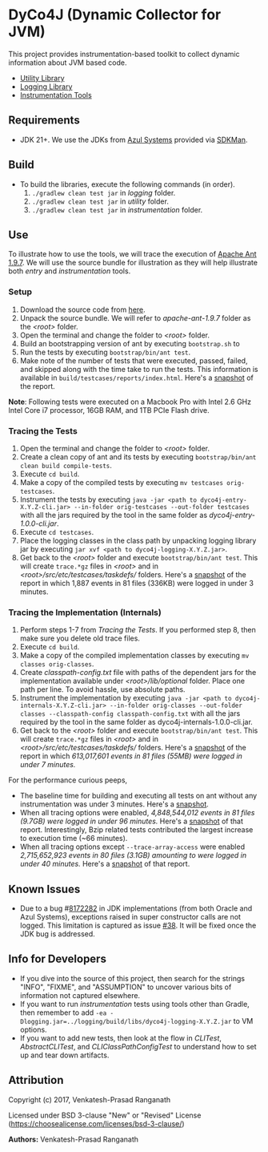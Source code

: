 # DyCo4J (Dynamic Collector for JVM)

This project provides instrumentation-based toolkit to collect dynamic information
about JVM based code.
 - [Utility Library](https://github.com/rvprasad/DyCo4J/tree/master/utility)
 - [Logging Library](https://github.com/rvprasad/DyCo4J/tree/master/logging)
 - [Instrumentation Tools](https://github.com/rvprasad/DyCo4J/tree/master/instrumentation)


## Requirements
- JDK 21+. We use the JDKs from [Azul Systems](https://www.azul.com/products/zulu/) provided via [SDKMan](https://sdkman.io/).


## Build
- To build the libraries, execute the following commands (in order).
    1. `./gradlew clean test jar` in _logging_ folder.
    2. `./gradlew clean test jar` in _utility_ folder.
    3. `./gradlew clean test jar` in _instrumentation_ folder.


## Use

To illustrate how to use the tools, we will trace the execution of
[Apache Ant 1.9.7](http://ant.apache.org/).  We will use the source bundle for
illustration as they will help illustrate both _entry_ and _instrumentation_
tools.

### Setup
1. Download the source code from [here](http://ant.apache.org/srcdownload.cgi).
2. Unpack the source bundle.  We will refer to _apache-ant-1.9.7_ folder as the
   _\<root>_ folder.
3. Open the terminal and change the folder to _\<root>_ folder.
4. Build an bootstrapping version of ant by executing `bootstrap.sh` to
5. Run the tests by executing `bootstrap/bin/ant test`.
6. Make note of the number of tests that were executed, passed, failed, and
   skipped along with the time take to run the tests.  This information is
   available in `build/testcases/reports/index.html`.  Here's a [snapshot](https://github.com/rvprasad/DyCo4J/blob/master/misc/images/ant-vanilla-summary.png)
   of the report.

**Note**: Following tests were executed on a Macbook Pro with Intel 2.6 GHz Intel Core i7 processor, 16GB RAM, and 1TB PCIe Flash drive.

### Tracing the Tests
1. Open the terminal and change the folder to _\<root>_ folder.
2. Create a clean copy of ant and its tests by executing
   `bootstrap/bin/ant clean build compile-tests`.
3. Execute `cd build`.
4. Make a copy of the compiled tests by executing `mv testcases orig-testcases`.
5. Instrument the tests by executing `java -jar
   <path to dyco4j-entry-X.Y.Z-cli.jar> --in-folder orig-testcases --out-folder
   testcases` with all the jars required by the tool in the same folder as
   _dyco4j-entry-1.0.0-cli.jar_.
6. Execute `cd testcases`.
7. Place the logging classes in the class path by unpacking logging library jar
   by executing `jar xvf <path to dyco4j-logging-X.Y.Z.jar>`.
8. Get back to the _\<root>_ folder and execute `bootstrap/bin/ant test`.  This
   will create `trace.*gz` files in _\<root>_ and in
   _\<root>/src/etc/testcases/taskdefs/_ folders.  Here's a [snapshot](https://github.com/rvprasad/DyCo4J/blob/master/misc/images/ant-entry-instrumented-summary.png)
   of the report in which 1,887 events in 81 files (336KB) were logged in under
   3 minutes.

### Tracing the Implementation (Internals)
1. Perform steps 1-7 from _Tracing the Tests_.  If you performed step 8, then
   make sure you delete old trace files.
2. Execute `cd build`.
3. Make a copy of the compiled implementation classes by executing `mv classes
   orig-classes`.
4. Create _classpath-config.txt_ file with paths of the dependent jars for the
   implementation available under _\<root>/lib/optional_ folder.  Place one
   path per line.  To avoid hassle, use absolute paths.
5. Instrument the implementation by executing `java -jar
   <path to dyco4j-internals-X.Y.Z-cli.jar> --in-folder orig-classes
   --out-folder classes --classpath-config classpath-config.txt`
   with all the jars required by the tool in the same folder as
   dyco4j-internals-1.0.0-cli.jar.
6. Get back to the _\<root>_ folder and execute `bootstrap/bin/ant test`.  This
   will create `trace.*gz` files in _\<root>_ and in
   _\<root>/src/etc/testcases/taskdefs/_ folders.  Here's a [snapshot](https://github.com/rvprasad/DyCo4J/blob/master/misc/images/ant-impl-default-options-instrumented-summary.png)
   of the report in which _613,017,601 events in 81 files (55MB) were logged in
   under 7 minutes._

For the performance curious peeps,
 - The baseline time for building and executing all tests on ant without any
   instrumentation was under 3 minutes. Here's a [snapshot](https://github.com/rvprasad/DyCo4J/blob/master/misc/images/ant-vanilla-summary.png).
 - When all tracing options were enabled, _4,848,544,012 events in 81 files
   (9.7GB) were logged in under 96 minutes._ Here's a [snapshot](https://github.com/rvprasad/DyCo4J/blob/master/misc/images/ant-impl-all-options-instrumented-summary.png)
   of that report.  Interestingly, Bzip related tests contributed the largest
   increase to execution time (~66 minutes).
 - When all tracing options except `--trace-array-access` were enabled
   _2,715,652,923 events in 80 files (3.1GB) amounting to  were logged in
   under 40 minutes._ Here's a [snapshot](https://github.com/rvprasad/DyCo4J/blob/master/misc/images/ant-impl-all-but-no-array-access-option-instrumented-summary.png)
   of that report.


## Known Issues
 - Due to a bug #[8172282](http://bugs.java.com/bugdatabase/view_bug.do?bug_id=JDK-8172282)
   in JDK implementations (from both Oracle and Azul Systems), exceptions
   raised in super constructor calls are not logged.  This limitation is
   captured as issue [#38](https://github.com/rvprasad/DyCo4J/issues/38). It
   will be fixed once the JDK bug is addressed.


## Info for Developers
 - If you dive into the source of this project, then search for the strings
   "INFO", "FIXME", and "ASSUMPTION" to uncover various bits of information not
   captured elsewhere.
 - If you want to run _instrumentation_ tests using tools other than Gradle,
   then remember to add `-ea
   -Dlogging.jar=../logging/build/libs/dyco4j-logging-X.Y.Z.jar` to VM
   options.
 - If you want to add new tests, then look at the flow in _CLITest_,
   _AbstractCLITest_, and _CLIClassPathConfigTest_ to understand how to set up
   and tear down artifacts.


## Attribution

Copyright (c) 2017, Venkatesh-Prasad Ranganath

Licensed under BSD 3-clause "New" or "Revised" License (https://choosealicense.com/licenses/bsd-3-clause/)

**Authors:** Venkatesh-Prasad Ranganath
